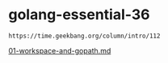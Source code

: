 #  golang-essential-36


```
https://time.geekbang.org/column/intro/112
```


[01-workspace-and-gopath.md](01-workspace-and-gopath#01-workspace-and-gopath-md)

